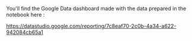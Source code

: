 You'll find the Google Data dashboard made with the data prepared in the notebook here :

https://datastudio.google.com/reporting/7c8eaf70-2c0b-4a34-a622-942084cb65a1
